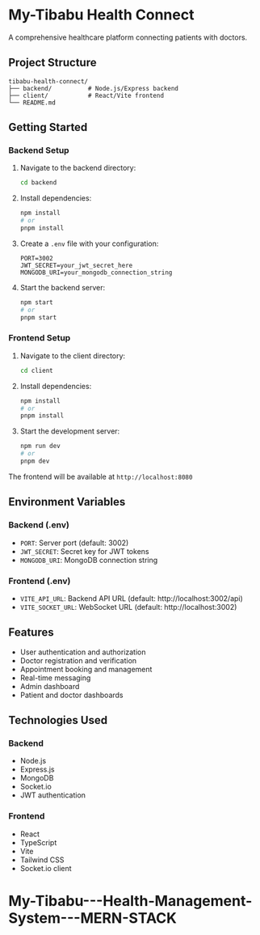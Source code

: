 ﻿# My-Tibabu Health Connect

A comprehensive healthcare platform connecting patients with doctors.

## Project Structure

```
tibabu-health-connect/
├── backend/          # Node.js/Express backend
├── client/           # React/Vite frontend
└── README.md
```

## Getting Started

### Backend Setup

1. Navigate to the backend directory:
   ```bash
   cd backend
   ```

2. Install dependencies:
   ```bash
   npm install
   # or
   pnpm install
   ```

3. Create a `.env` file with your configuration:
   ```env
   PORT=3002
   JWT_SECRET=your_jwt_secret_here
   MONGODB_URI=your_mongodb_connection_string
   ```

4. Start the backend server:
   ```bash
   npm start
   # or
   pnpm start
   ```

### Frontend Setup

1. Navigate to the client directory:
   ```bash
   cd client
   ```

2. Install dependencies:
   ```bash
   npm install
   # or
   pnpm install
   ```

3. Start the development server:
   ```bash
   npm run dev
   # or
   pnpm dev
   ```

The frontend will be available at `http://localhost:8080`

## Environment Variables

### Backend (.env)
- `PORT`: Server port (default: 3002)
- `JWT_SECRET`: Secret key for JWT tokens
- `MONGODB_URI`: MongoDB connection string

### Frontend (.env)
- `VITE_API_URL`: Backend API URL (default: http://localhost:3002/api)
- `VITE_SOCKET_URL`: WebSocket URL (default: http://localhost:3002)

## Features

- User authentication and authorization
- Doctor registration and verification
- Appointment booking and management
- Real-time messaging
- Admin dashboard
- Patient and doctor dashboards

## Technologies Used

### Backend
- Node.js
- Express.js
- MongoDB
- Socket.io
- JWT authentication

### Frontend
- React
- TypeScript
- Vite
- Tailwind CSS
- Socket.io client
# My-Tibabu---Health-Management-System---MERN-STACK
